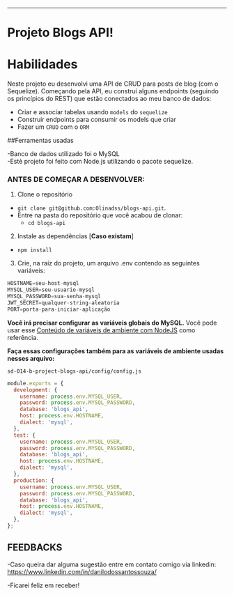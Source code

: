 ---

# Projeto Blogs API!

# Habilidades

Neste projeto eu desenvolvi uma API de CRUD para posts de blog (com o Sequelize). Começando pela API, eu construí alguns endpoints (seguindo os princípios do REST) que estão conectados ao meu banco de dados:

 - Criar e associar tabelas usando `models` do `sequelize`
 - Construir endpoints para consumir os models que criar 
 - Fazer um `CRUD` com o `ORM`


##Ferramentas usadas

  -Banco de dados utilizado foi o MySQL  
  -Estè projeto foi feito com Node.js utilizando o pacote sequelize.

### ANTES DE COMEÇAR A DESENVOLVER:

1. Clone o repositório
  * `git clone git@github.com:Olinadss/blogs-api.git`.
  * Entre na pasta do repositório que você acabou de clonar:
    * `cd blogs-api`

2. Instale as dependências [**Caso existam**]
  * `npm install`

3. Crie, na raíz do projeto, um arquivo .env contendo as seguintes variáveis:
  
  ```js
  HOSTNAME=seu-host-mysql
  MYSQL_USER=seu-usuario-mysql
  MYSQL_PASSWORD=sua-senha-mysql
  JWT_SECRET=qualquer-string-aleatoria
  PORT=porta-para-iniciar-aplicação
```

**Você irá precisar configurar as variáveis globais do MySQL.** Você pode usar esse [Conteúdo de variáveis de ambiente com NodeJS](https://blog.rocketseat.com.br/variaveis-ambiente-nodejs/) como referência.

**Faça essas configurações também para as variáveis de ambiente usadas nesses arquivo:**

`sd-014-b-project-blogs-api/config/config.js`

```js
module.exports = {
  development: {
    username: process.env.MYSQL_USER,
    password: process.env.MYSQL_PASSWORD,
    database: 'blogs_api',
    host: process.env.HOSTNAME,
    dialect: 'mysql',
  },
  test: {
    username: process.env.MYSQL_USER,
    password: process.env.MYSQL_PASSWORD,
    database: 'blogs_api',
    host: process.env.HOSTNAME,
    dialect: 'mysql',
  },
  production: {
    username: process.env.MYSQL_USER,
    password: process.env.MYSQL_PASSWORD,
    database: 'blogs_api',
    host: process.env.HOSTNAME,
    dialect: 'mysql',
  },
};
```

## FEEDBACKS

  -Caso queira dar alguma sugestão entre em contato comigo via linkedin: https://www.linkedin.com/in/danilodossantossouza/

  -Ficarei feliz em receber!
